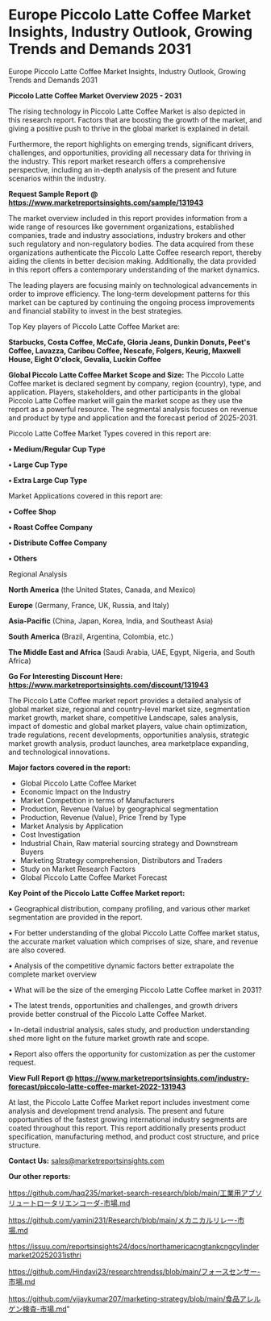 # Europe Piccolo Latte Coffee Market Insights, Industry Outlook, Growing Trends and Demands 2031
Europe Piccolo Latte Coffee Market Insights, Industry Outlook, Growing Trends and Demands 2031

<Strong> Piccolo Latte Coffee Market Overview 2025 - 2031</strong>

The rising technology in Piccolo Latte Coffee Market is also depicted in this research report. Factors that are boosting the growth of the market, and giving a positive push to thrive in the global market is explained in detail.

Furthermore, the report highlights on emerging trends, significant drivers, challenges, and opportunities, providing all necessary data for thriving in the industry. This report market research offers a comprehensive perspective, including an in-depth analysis of the present and future scenarios within the industry.

<strong>Request Sample Report @ <a href=https://www.marketreportsinsights.com/sample/131943>https://www.marketreportsinsights.com/sample/131943</a></strong>

The market overview included in this report provides information from a wide range of resources like government organizations, established companies, trade and industry associations, industry brokers and other such regulatory and non-regulatory bodies. The data acquired from these organizations authenticate the Piccolo Latte Coffee research report, thereby aiding the clients in better decision making. Additionally, the data provided in this report offers a contemporary understanding of the market dynamics.

The leading players are focusing mainly on technological advancements in order to improve efficiency. The long-term development patterns for this market can be captured by continuing the ongoing process improvements and financial stability to invest in the best strategies.

Top Key players of Piccolo Latte Coffee Market are:

<strong>Starbucks, Costa Coffee, McCafe, Gloria Jeans, Dunkin Donuts, Peet's Coffee, Lavazza, Caribou Coffee, Nescafe, Folgers, Keurig, Maxwell House, Eight O'clock, Gevalia, Luckin Coffee</strong>

<strong><b>Global Piccolo Latte Coffee Market Scope and Size:</b></strong>
The Piccolo Latte Coffee market is declared segment by company, region (country), type, and application. Players, stakeholders, and other participants in the global Piccolo Latte Coffee market will gain the market scope as they use the report as a powerful resource. The segmental analysis focuses on revenue and product by type and application and the forecast period of 2025-2031.

Piccolo Latte Coffee Market Types covered in this report are:

<strong>• Medium/Regular Cup Type

• Large Cup Type

• Extra Large Cup Type</strong>

Market Applications covered in this report are:

<strong>• Coffee Shop

• Roast Coffee Company

• Distribute Coffee Company

• Others</strong> 

Regional Analysis

<strong>North America</strong> (the United States, Canada, and Mexico)

<strong>Europe</strong> (Germany, France, UK, Russia, and Italy)

<strong>Asia-Pacific</strong> (China, Japan, Korea, India, and Southeast Asia)

<strong>South America</strong> (Brazil, Argentina, Colombia, etc.)

<strong>The Middle East and Africa</strong> (Saudi Arabia, UAE, Egypt, Nigeria, and South Africa)

<strong>Go For Interesting Discount Here: <a href=https://www.marketreportsinsights.com/discount/131943>https://www.marketreportsinsights.com/discount/131943</a></strong>

The Piccolo Latte Coffee market report provides a detailed analysis of global market size, regional and country-level market size, segmentation market growth, market share, competitive Landscape, sales analysis, impact of domestic and global market players, value chain optimization, trade regulations, recent developments, opportunities analysis, strategic market growth analysis, product launches, area marketplace expanding, and technological innovations.

<strong><b>Major factors covered in the report:</b></strong>
<ul>
  <li>Global Piccolo Latte Coffee Market </li>
  <li>Economic Impact on the Industry</li>
  <li>Market Competition in terms of Manufacturers</li>
  <li>Production, Revenue (Value) by geographical segmentation</li>
  <li>Production, Revenue (Value), Price Trend by Type</li>
  <li>Market Analysis by Application</li>
  <li>Cost Investigation</li>
  <li>Industrial Chain, Raw material sourcing strategy and Downstream Buyers</li>
  <li>Marketing Strategy comprehension, Distributors and Traders</li>
  <li>Study on Market Research Factors</li>
  <li>Global Piccolo Latte Coffee Market Forecast</li>
</ul>

<strong><b>Key Point of the Piccolo Latte Coffee Market report:</b></strong>

• Geographical distribution, company profiling, and various other market segmentation are provided in the report.

• For better understanding of the global Piccolo Latte Coffee market status, the accurate market valuation which comprises of size, share, and revenue are also covered.

• Analysis of the competitive dynamic factors better extrapolate the complete market overview

• What will be the size of the emerging Piccolo Latte Coffee market in 2031?

• The latest trends, opportunities and challenges, and growth drivers provide better construal of the Piccolo Latte Coffee Market.

• In-detail industrial analysis, sales study, and production understanding shed more light on the future market growth rate and scope.

• Report also offers the opportunity for customization as per the customer request.

<strong><b>View Full Report @ <a href=https://www.marketreportsinsights.com/industry-forecast/piccolo-latte-coffee-market-2022-131943>https://www.marketreportsinsights.com/industry-forecast/piccolo-latte-coffee-market-2022-131943</a></b></strong>


At last, the Piccolo Latte Coffee Market report includes investment come analysis and development trend analysis. The present and future opportunities of the fastest growing international industry segments are coated throughout this report. This report additionally presents product specification, manufacturing method, and product cost structure, and price structure.

<strong>Contact Us:</strong>
sales@marketreportsinsights.com

<strong>Our other reports:</strong>

<a href=https://github.com/haq235/market-search-research/blob/main/工業用アブソリュートロータリエンコーダ-市場.md>https://github.com/haq235/market-search-research/blob/main/工業用アブソリュートロータリエンコーダ-市場.md</a>

<a href=https://github.com/yamini231/Research/blob/main/メカニカルリレー-市場.md>https://github.com/yamini231/Research/blob/main/メカニカルリレー-市場.md</a>

<a href=https://issuu.com/reportsinsights24/docs/northamericacngtankcngcylindermarket20252031isthri>https://issuu.com/reportsinsights24/docs/northamericacngtankcngcylindermarket20252031isthri</a>

<a href=https://github.com/Hindavi23/researchtrendss/blob/main/フォースセンサー-市場.md>https://github.com/Hindavi23/researchtrendss/blob/main/フォースセンサー-市場.md</a>

<a href=https://github.com/vijaykumar207/marketing-strategy/blob/main/食品アレルゲン検査-市場.md>https://github.com/vijaykumar207/marketing-strategy/blob/main/食品アレルゲン検査-市場.md</a>"
